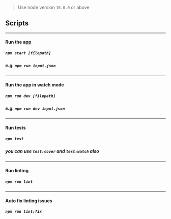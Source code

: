 > Use node version `16.0.0` or above

## Scripts

---------

#### Run the app
##### `npm start [filepath]`
##### *e.g. `npm run input.json`*

----

#### Run the app in watch mode
##### `npm run dev [filepath]`
##### *e.g. `npm run dev input.json`*

----

#### Run tests
##### `npm test`

##### *you can use `test:cover` and `test:watch` also*

----

#### Run linting
##### `npm run lint`

----

#### Auto fix linting issues
##### `npm run lint:fix`